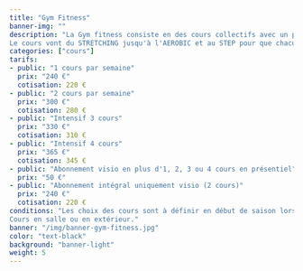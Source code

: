 ```yaml
---
title: "Gym Fitness"
banner-img: ""
description: "La Gym fitness consiste en des cours collectifs avec un professeur diplômé.<br>
Le cours vont du STRETCHING jusqu'à l'AEROBIC et au STEP pour que chacun et chacune trouve ce qui lui convient le mieux."
categories: ["cours"]
tarifs:
- public: "1 cours par semaine"
  prix: "240 €"
  cotisation: 220 €
- public: "2 cours par semaine"
  prix: "300 €"
  cotisation: 280 €
- public: "Intensif 3 cours"
  prix: "330 €"
  cotisation: 310 €
- public: "Intensif 4 cours"
  prix: "365 €"
  cotisation: 345 €
- public: "Abonnement visio en plus d'1, 2, 3 ou 4 cours en présentiel"
  prix: "50 €"
- public: "Abonnement intégral uniquement visio (2 cours)"
  prix: "240 €"
  cotisation: 220 €
conditions: "Les choix des cours sont à définir en début de saison lors des inscriptions.<br>
Cours en salle ou en extérieur."
banner: "/img/banner-gym-fitness.jpg"
color: "text-black"
background: "banner-light"
weight: 5
---
```

